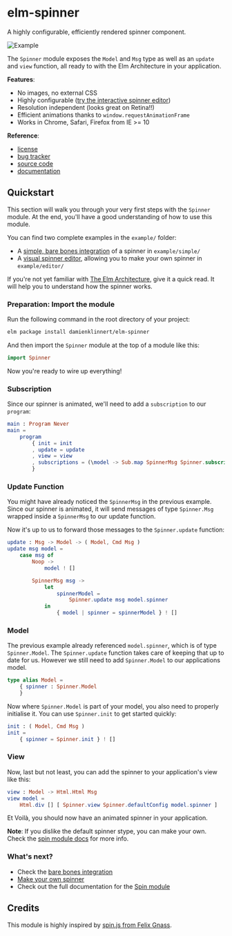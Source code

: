 # elm-spinner

A highly configurable, efficiently rendered spinner component.

![Example](https://github.com/damienklinnert/elm-spinner/raw/master/example/elm-spinner.gif)

The `Spinner` module exposes the `Model` and `Msg` type as well as an `update` and `view` function, all ready
to with the Elm Architecture in your application.


**Features**:

- No images, no external CSS
- Highly configurable ([try the interactive spinner editor](https://github.com/damienklinnert/elm-spinner/tree/master/example/editor))
- Resolution independent (looks great on Retina!!)
- Efficient animations thanks to `window.requestAnimationFrame`
- Works in Chrome, Safari, Firefox from IE >= 10


**Reference**:

- [license](https://github.com/damienklinnert/elm-spinner/issues/blob/master/LICENSE)
- [bug tracker](https://github.com/damienklinnert/elm-spinner/issues)
- [source code](https://github.com/damienklinnert/elm-spinner)
- [documentation](http://package.elm-lang.org/packages/damienklinnert/elm-spinner/latest/)


## Quickstart

This section will walk you through your very first steps with the `Spinner` module.
At the end, you'll have a good understanding of how to use this module.

You can find two complete examples in the `example/` folder:

- A [simple, bare bones integration](https://github.com/damienklinnert/elm-spinner/tree/master/example/simple)
  of a spinner in `example/simple/`
- A [visual spinner editor](https://github.com/damienklinnert/elm-spinner/tree/master/example/editor),
  allowing you to make your own spinner in  `example/editor/`

If you're not yet familiar with [The Elm Architecture](http://guide.elm-lang.org/architecture/), give it a quick read.
It will help you to understand how the spinner works.


### Preparation: Import the module

Run the following command in the root directory of your project:

```bash
elm package install damienklinnert/elm-spinner

```

And then import the `Spinner` module at the top of a module like this:

```elm
import Spinner
```

Now you're ready to wire up everything!


### Subscription

Since our spinner is animated, we'll need to add a `subscription` to our `program`:

```elm
main : Program Never
main =
    program
        { init = init
        , update = update
        , view = view
        , subscriptions = (\model -> Sub.map SpinnerMsg Spinner.subscription)
        }
```


### Update Function

You might have already noticed the `SpinnerMsg` in the previous example. Since our spinner is animated, it will send
messages of type `Spinner.Msg` wrapped inside a `SpinnerMsg` to our update function.

Now it's up to us to forward those messages to the `Spinner.update` function:

```elm
update : Msg -> Model -> ( Model, Cmd Msg )
update msg model =
    case msg of
        Noop ->
            model ! []

        SpinnerMsg msg ->
            let
                spinnerModel =
                    Spinner.update msg model.spinner
            in
                { model | spinner = spinnerModel } ! []
```


### Model

The previous example already referenced `model.spinner`, which is of type `Spinner.Model`. The `Spinner.update` function
takes care of keeping that up to date for us. However we still need to add `Spinner.Model` to our applications model.

```elm
type alias Model =
    { spinner : Spinner.Model
    }
```

Now where `Spinner.Model` is part of your model, you also need to properly initialise it. You can use `Spinner.init` to get started quickly:

```elm
init : ( Model, Cmd Msg )
init =
    { spinner = Spinner.init } ! []
```


### View

Now, last but not least, you can add the spinner to your application's view like this:

```elm
view : Model -> Html.Html Msg
view model =
    Html.div [] [ Spinner.view Spinner.defaultConfig model.spinner ]


```

Et Voilà, you should now have an animated spinner in your application.

**Note**: If you dislike the default spinner stype, you can make your own. Check the [spin module docs](http://package.elm-lang.org/packages/damienklinnert/elm-spinner/latest/) for more info.


### What's next?

- Check the [bare bones integration](https://github.com/damienklinnert/elm-spinner/tree/master/example/simple)
- [Make your own spinner](https://github.com/damienklinnert/elm-spinner/tree/master/example/editor)
- Check out the full documentation for the [Spin module](http://package.elm-lang.org/packages/damienklinnert/elm-spinner/latest/)


## Credits

This module is highly inspired by [spin.js from Felix Gnass](http://spin.js.org).